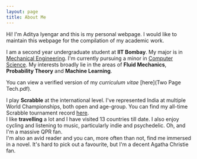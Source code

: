 ```yaml
---
layout: page
title: About Me
---
```


Hi! I'm Aditya Iyengar and this is my personal webpage. I would like to maintain this webpage for the compilation of my academic work.

I am a second year undergraduate student at **IIT Bombay**. My major is in [Mechanical Engineering](https://www.me.iitb.ac.in).
I'm currently pursuing a minor in [Computer Science](https://www.cse.iitb.ac.in).
My interests broadly lie in the areas of **Fluid Mechanics**, **Probability Theory** and **Machine Learning**.

You can view a verified version of my _curriculum vitae_ [here](Two Page Tech.pdf).

I play **Scrabble** at the international level. I've represented India at multiple World Championships, both open and age-group. You can find my all-time Scrabble tournament record [here](https://wespa.org/aardvark/cgi-bin/statsbootstrap.cgi?name1=Aditya%20Iyengar).    
I like **travelling** a lot and I have visited 13 countries till date. I also enjoy cycling and listening to music, particularly indie and psychedelic. Oh, and I'm a massive QPR fan.  
I'm also an avid reader and you can, more often than not, find me immersed in a novel. It's hard to pick out a favourite, but I'm a decent Agatha Christie fan.
